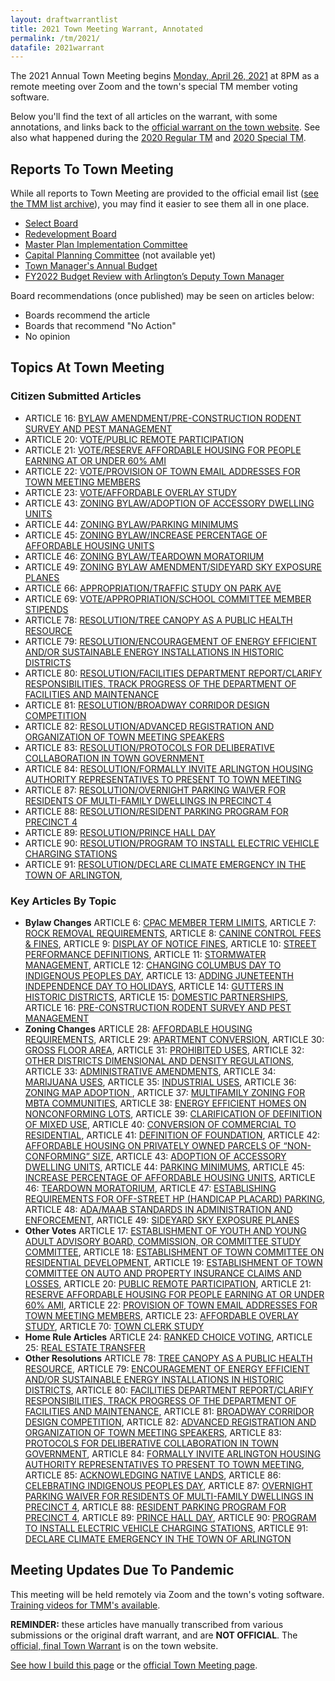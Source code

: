 ```yaml
---
layout: draftwarrantlist
title: 2021 Town Meeting Warrant, Annotated
permalink: /tm/2021/
datafile: 2021warrant
---
```


The 2021 Annual Town Meeting begins [Monday, April 26, 2021](https://www.arlingtonma.gov/town-governance/town-meeting) at 8PM as a remote meeting over Zoom and the town's special TM member voting software.

Below you'll find the text of all articles on the warrant, with some annotations, and links back to the [official warrant on the town website](https://www.arlingtonma.gov/town-governance/town-meeting/2021-town-meeting-warrant).  See also what happened during the [2020 Regular TM](/tm/2020draft/) and [2020 Special TM](/tm/2020special/).


## Reports To Town Meeting

While all reports to Town Meeting are provided to the official email list ([see the TMM list archive](https://www.arlingtonma.gov/town-governance/town-meeting/members-email-list)), you may find it easier to see them all in one place.

- [Select Board](https://www.arlingtonma.gov/home/showpublisheddocument/55916/637540902738200000)
- [Redevelopment Board](https://www.arlingtonma.gov/home/showpublisheddocument?id=55790)
- [Master Plan Implementation Committee](https://www.arlingtonma.gov/home/showpublisheddocument?id=55728)
- [Capital Planning Committee]() (not available yet)
- [Town Manager's Annual Budget](https://www.arlingtonma.gov/departments/town-manager/town-manager-s-annual-budget-financial-report/fy2022)
- [FY2022 Budget Review with Arlington’s Deputy Town Manager](https://www.youtube.com/watch?v=XCZPp5qixto) <i class="fa fa-video" aria-hidden="true"></i>

Board recommendations (once published) may be seen on articles below:

- <i class="fa fa-check" aria-hidden="true" style="color: green"></i> Boards recommend the article
- <i class="fa fa-times" aria-hidden="true" style="color: red"></i> Boards that recommend "No Action"
- <i class="fa fa-sign-in-alt" aria-hidden="true" style="color: orange"></i> No opinion


## Topics At Town Meeting

### Citizen Submitted Articles

- ARTICLE 16: [BYLAW AMENDMENT/PRE-CONSTRUCTION RODENT SURVEY AND PEST MANAGEMENT](#article16)
- ARTICLE 20: [VOTE/PUBLIC REMOTE PARTICIPATION](#article20)
- ARTICLE 21: [VOTE/RESERVE AFFORDABLE HOUSING FOR PEOPLE EARNING AT OR UNDER 60% AMI](#article21)
- ARTICLE 22: [VOTE/PROVISION OF TOWN EMAIL ADDRESSES FOR TOWN MEETING MEMBERS](#article22)
- ARTICLE 23: [VOTE/AFFORDABLE OVERLAY STUDY](#article23)
- ARTICLE 43: [ZONING BYLAW/ADOPTION OF ACCESSORY DWELLING UNITS](#article43)
- ARTICLE 44: [ZONING BYLAW/PARKING MINIMUMS](#article44)
- ARTICLE 45: [ZONING BYLAW/INCREASE PERCENTAGE OF AFFORDABLE HOUSING UNITS](#article45)
- ARTICLE 46: [ZONING BYLAW/TEARDOWN MORATORIUM](#article46)
- ARTICLE 49: [ZONING BYLAW AMENDMENT/SIDEYARD SKY EXPOSURE PLANES](#article49)
- ARTICLE 66: [APPROPRIATION/TRAFFIC STUDY ON PARK AVE](#article66)
- ARTICLE 69: [VOTE/APPROPRIATION/SCHOOL COMMITTEE MEMBER STIPENDS](#article69)
- ARTICLE 78: [RESOLUTION/TREE CANOPY AS A PUBLIC HEALTH RESOURCE](#article78)
- ARTICLE 79: [RESOLUTION/ENCOURAGEMENT OF ENERGY EFFICIENT AND/OR SUSTAINABLE ENERGY INSTALLATIONS IN HISTORIC DISTRICTS](#article79)
- ARTICLE 80: [RESOLUTION/FACILITIES DEPARTMENT REPORT/CLARIFY RESPONSIBILITIES, TRACK PROGRESS OF THE DEPARTMENT OF FACILITIES AND MAINTENANCE](#article80)
- ARTICLE 81: [RESOLUTION/BROADWAY CORRIDOR DESIGN COMPETITION](#article81)
- ARTICLE 82: [RESOLUTION/ADVANCED REGISTRATION AND ORGANIZATION OF TOWN MEETING SPEAKERS](#article82)
- ARTICLE 83: [RESOLUTION/PROTOCOLS FOR DELIBERATIVE COLLABORATION IN TOWN GOVERNMENT](#article83)
- ARTICLE 84: [RESOLUTION/FORMALLY INVITE ARLINGTON HOUSING AUTHORITY REPRESENTATIVES TO PRESENT TO TOWN MEETING](#article84)
- ARTICLE 87: [RESOLUTION/OVERNIGHT PARKING WAIVER FOR RESIDENTS OF MULTI-FAMILY DWELLINGS IN PRECINCT 4](#article87)
- ARTICLE 88: [RESOLUTION/RESIDENT PARKING PROGRAM FOR PRECINCT 4](#article88)
- ARTICLE 89: [RESOLUTION/PRINCE HALL DAY](#article89)
- ARTICLE 90: [RESOLUTION/PROGRAM TO INSTALL ELECTRIC VEHICLE CHARGING STATIONS](#article90)
- ARTICLE 91: [RESOLUTION/DECLARE CLIMATE EMERGENCY IN THE TOWN OF ARLINGTON](#article91), 

### Key Articles By Topic

- **Bylaw Changes** ARTICLE 6: [CPAC MEMBER TERM LIMITS](#article6), ARTICLE 7: [ROCK REMOVAL REQUIREMENTS](#article7), ARTICLE 8: [CANINE CONTROL FEES & FINES](#article8), ARTICLE 9: [DISPLAY OF NOTICE FINES](#article9), ARTICLE 10: [STREET PERFORMANCE DEFINITIONS](#article10), ARTICLE 11: [STORMWATER MANAGEMENT](#article11), ARTICLE 12: [CHANGING COLUMBUS DAY TO INDIGENOUS PEOPLES DAY](#article12), ARTICLE 13: [ADDING JUNETEENTH INDEPENDENCE DAY TO HOLIDAYS](#article13), ARTICLE 14: [GUTTERS IN HISTORIC DISTRICTS](#article14), ARTICLE 15: [DOMESTIC PARTNERSHIPS](#article15), ARTICLE 16: [PRE-CONSTRUCTION RODENT SURVEY AND PEST MANAGEMENT](#article16)
- **Zoning Changes** ARTICLE 28: [AFFORDABLE HOUSING REQUIREMENTS](#article28), ARTICLE 29: [APARTMENT CONVERSION](#article29), ARTICLE 30: [GROSS FLOOR AREA](#article30), ARTICLE 31: [PROHIBITED USES](#article31), ARTICLE 32: [OTHER DISTRICTS DIMENSIONAL AND DENSITY REGULATIONS](#article32), ARTICLE 33: [ADMINISTRATIVE AMENDMENTS](#article33), ARTICLE 34: [MARIJUANA USES](#article34), ARTICLE 35: [INDUSTRIAL USES](#article35), ARTICLE 36: [ZONING MAP ADOPTION ](#article36), ARTICLE 37: [MULTIFAMILY ZONING FOR MBTA COMMUNITIES](#article37), ARTICLE 38: [ENERGY EFFICIENT HOMES ON NONCONFORMING LOTS](#article38), ARTICLE 39: [CLARIFICATION OF DEFINITION OF MIXED USE](#article39), ARTICLE 40: [CONVERSION OF COMMERCIAL TO RESIDENTIAL](#article40), ARTICLE 41: [DEFINITION OF FOUNDATION](#article41), ARTICLE 42: [AFFORDABLE HOUSING ON PRIVATELY OWNED PARCELS OF “NON-CONFORMING” SIZE](#article42), ARTICLE 43: [ADOPTION OF ACCESSORY DWELLING UNITS](#article43), ARTICLE 44: [PARKING MINIMUMS](#article44), ARTICLE 45: [INCREASE PERCENTAGE OF AFFORDABLE HOUSING UNITS](#article45), ARTICLE 46: [TEARDOWN MORATORIUM](#article46), ARTICLE 47: [ESTABLISHING REQUIREMENTS FOR OFF-STREET HP (HANDICAP PLACARD) PARKING](#article47), ARTICLE 48: [ADA/MAAB STANDARDS IN ADMINISTRATION AND ENFORCEMENT](#article48), ARTICLE 49: [SIDEYARD SKY EXPOSURE PLANES](#article49)
- **Other Votes** ARTICLE 17: [ESTABLISHMENT OF YOUTH AND YOUNG ADULT ADVISORY BOARD, COMMISSION, OR COMMITTEE STUDY COMMITTEE](#article17), ARTICLE 18: [ESTABLISHMENT OF TOWN COMMITTEE ON RESIDENTIAL DEVELOPMENT](#article18), ARTICLE 19: [ESTABLISHMENT OF TOWN COMMITTEE ON AUTO AND PROPERTY INSURANCE CLAIMS AND LOSSES](#article19), ARTICLE 20: [PUBLIC REMOTE PARTICIPATION](#article20), ARTICLE 21: [RESERVE AFFORDABLE HOUSING FOR PEOPLE EARNING AT OR UNDER 60% AMI](#article21), ARTICLE 22: [PROVISION OF TOWN EMAIL ADDRESSES FOR TOWN MEETING MEMBERS](#article22), ARTICLE 23: [AFFORDABLE OVERLAY STUDY](#article23), ARTICLE 70: [TOWN CLERK STUDY](#article70)
- **Home Rule Articles** ARTICLE 24: [RANKED CHOICE VOTING](#article24), ARTICLE 25: [REAL ESTATE TRANSFER](#article25)
- **Other Resolutions** ARTICLE 78: [TREE CANOPY AS A PUBLIC HEALTH RESOURCE](#article78), ARTICLE 79: [ENCOURAGEMENT OF ENERGY EFFICIENT AND/OR SUSTAINABLE ENERGY INSTALLATIONS IN HISTORIC DISTRICTS](#article79), ARTICLE 80: [FACILITIES DEPARTMENT REPORT/CLARIFY RESPONSIBILITIES, TRACK PROGRESS OF THE DEPARTMENT OF FACILITIES AND MAINTENANCE](#article80), ARTICLE 81: [BROADWAY CORRIDOR DESIGN COMPETITION](#article81), ARTICLE 82: [ADVANCED REGISTRATION AND ORGANIZATION OF TOWN MEETING SPEAKERS](#article82), ARTICLE 83: [PROTOCOLS FOR DELIBERATIVE COLLABORATION IN TOWN GOVERNMENT](#article83), ARTICLE 84: [FORMALLY INVITE ARLINGTON HOUSING AUTHORITY REPRESENTATIVES TO PRESENT TO TOWN MEETING](#article84), ARTICLE 85: [ACKNOWLEDGING NATIVE LANDS](#article85), ARTICLE 86: [CELEBRATING INDIGENOUS PEOPLES DAY](#article86), ARTICLE 87: [OVERNIGHT PARKING WAIVER FOR RESIDENTS OF MULTI-FAMILY DWELLINGS IN PRECINCT 4](#article87), ARTICLE 88: [RESIDENT PARKING PROGRAM FOR PRECINCT 4](#article88), ARTICLE 89: [PRINCE HALL DAY](#article89), ARTICLE 90: [PROGRAM TO INSTALL ELECTRIC VEHICLE CHARGING STATIONS](#article90), ARTICLE 91: [DECLARE CLIMATE EMERGENCY IN THE TOWN OF ARLINGTON](#article91)

## Meeting Updates Due To Pandemic

This meeting will be held remotely via Zoom and the town's voting software.  [Training videos for TMM's available](https://www.youtube.com/playlist?list=PLidfjMQfWetjYc6eMLx2BaYyJ8VwJjzZz).

**REMINDER:** these articles have manually transcribed from various submissions or the original draft warrant, and are **NOT OFFICIAL**.  The [official, final Town Warrant](https://www.arlingtonma.gov/home/showpublisheddocument?id=54842) is on the town website.

[See how I build this page](/tm/) or the [official Town Meeting page](https://www.arlingtonma.gov/town-governance/town-meeting).
